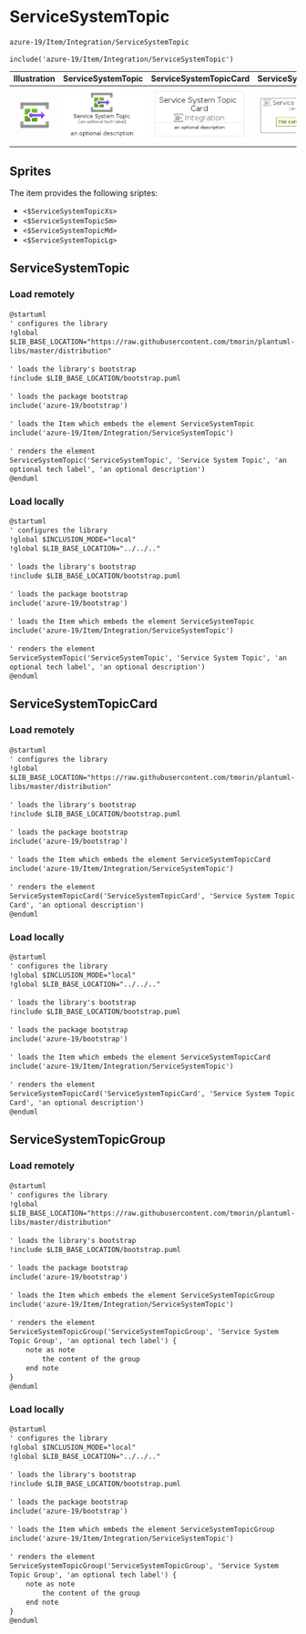 # ServiceSystemTopic


```text
azure-19/Item/Integration/ServiceSystemTopic
```

```text
include('azure-19/Item/Integration/ServiceSystemTopic')
```



| Illustration | ServiceSystemTopic | ServiceSystemTopicCard | ServiceSystemTopicGroup |
| :---: | :---: | :---: | :---: |
| ![illustration for Illustration](../../../azure-19/Item/Integration/ServiceSystemTopic.png) | ![illustration for ServiceSystemTopic](../../../azure-19/Item/Integration/ServiceSystemTopic.Local.png) | ![illustration for ServiceSystemTopicCard](../../../azure-19/Item/Integration/ServiceSystemTopicCard.Local.png) | ![illustration for ServiceSystemTopicGroup](../../../azure-19/Item/Integration/ServiceSystemTopicGroup.Local.png) |



## Sprites
The item provides the following sriptes:

- `<$ServiceSystemTopicXs>`
- `<$ServiceSystemTopicSm>`
- `<$ServiceSystemTopicMd>`
- `<$ServiceSystemTopicLg>`





## ServiceSystemTopic

### Load remotely
```plantuml
@startuml
' configures the library
!global $LIB_BASE_LOCATION="https://raw.githubusercontent.com/tmorin/plantuml-libs/master/distribution"

' loads the library's bootstrap
!include $LIB_BASE_LOCATION/bootstrap.puml

' loads the package bootstrap
include('azure-19/bootstrap')

' loads the Item which embeds the element ServiceSystemTopic
include('azure-19/Item/Integration/ServiceSystemTopic')

' renders the element
ServiceSystemTopic('ServiceSystemTopic', 'Service System Topic', 'an optional tech label', 'an optional description')
@enduml
```

### Load locally
```plantuml
@startuml
' configures the library
!global $INCLUSION_MODE="local"
!global $LIB_BASE_LOCATION="../../.."

' loads the library's bootstrap
!include $LIB_BASE_LOCATION/bootstrap.puml

' loads the package bootstrap
include('azure-19/bootstrap')

' loads the Item which embeds the element ServiceSystemTopic
include('azure-19/Item/Integration/ServiceSystemTopic')

' renders the element
ServiceSystemTopic('ServiceSystemTopic', 'Service System Topic', 'an optional tech label', 'an optional description')
@enduml
```

## ServiceSystemTopicCard

### Load remotely
```plantuml
@startuml
' configures the library
!global $LIB_BASE_LOCATION="https://raw.githubusercontent.com/tmorin/plantuml-libs/master/distribution"

' loads the library's bootstrap
!include $LIB_BASE_LOCATION/bootstrap.puml

' loads the package bootstrap
include('azure-19/bootstrap')

' loads the Item which embeds the element ServiceSystemTopicCard
include('azure-19/Item/Integration/ServiceSystemTopic')

' renders the element
ServiceSystemTopicCard('ServiceSystemTopicCard', 'Service System Topic Card', 'an optional description')
@enduml
```

### Load locally
```plantuml
@startuml
' configures the library
!global $INCLUSION_MODE="local"
!global $LIB_BASE_LOCATION="../../.."

' loads the library's bootstrap
!include $LIB_BASE_LOCATION/bootstrap.puml

' loads the package bootstrap
include('azure-19/bootstrap')

' loads the Item which embeds the element ServiceSystemTopicCard
include('azure-19/Item/Integration/ServiceSystemTopic')

' renders the element
ServiceSystemTopicCard('ServiceSystemTopicCard', 'Service System Topic Card', 'an optional description')
@enduml
```

## ServiceSystemTopicGroup

### Load remotely
```plantuml
@startuml
' configures the library
!global $LIB_BASE_LOCATION="https://raw.githubusercontent.com/tmorin/plantuml-libs/master/distribution"

' loads the library's bootstrap
!include $LIB_BASE_LOCATION/bootstrap.puml

' loads the package bootstrap
include('azure-19/bootstrap')

' loads the Item which embeds the element ServiceSystemTopicGroup
include('azure-19/Item/Integration/ServiceSystemTopic')

' renders the element
ServiceSystemTopicGroup('ServiceSystemTopicGroup', 'Service System Topic Group', 'an optional tech label') {
    note as note
        the content of the group
    end note
}
@enduml
```

### Load locally
```plantuml
@startuml
' configures the library
!global $INCLUSION_MODE="local"
!global $LIB_BASE_LOCATION="../../.."

' loads the library's bootstrap
!include $LIB_BASE_LOCATION/bootstrap.puml

' loads the package bootstrap
include('azure-19/bootstrap')

' loads the Item which embeds the element ServiceSystemTopicGroup
include('azure-19/Item/Integration/ServiceSystemTopic')

' renders the element
ServiceSystemTopicGroup('ServiceSystemTopicGroup', 'Service System Topic Group', 'an optional tech label') {
    note as note
        the content of the group
    end note
}
@enduml
```

